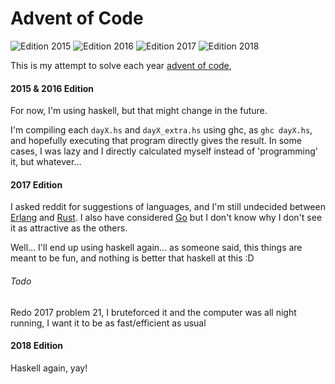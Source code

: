 # Advent of Code
![Edition 2015](https://img.shields.io/badge/AoC_2015-35_stars-yellow.svg)
![Edition 2016](https://img.shields.io/badge/AoC_2016-50_stars-yellow.svg)
![Edition 2017](https://img.shields.io/badge/AoC_2017-50_stars-yellow.svg)
![Edition 2018](https://img.shields.io/badge/AoC_2018-36_stars-yellow.svg)

This is my attempt to solve each year [advent of code](https://adventofcode.com),

#### 2015 & 2016 Edition
For now, I'm using haskell, but that might change in the future.

I'm compiling each `dayX.hs` and `dayX_extra.hs` using ghc, as `ghc dayX.hs`, and
hopefully executing that program directly gives the result. In some cases, I was
lazy and I directly calculated myself instead of 'programming' it, but whatever...

#### 2017 Edition

I asked reddit for suggestions of languages, and I'm still undecided between
[Erlang](http://www.erlang.org) and [Rust](https://www.rust-lang.org). I also
have considered [Go](https://golang.org) but I don't know why I don't see it
as attractive as the others.

Well... I'll end up using haskell again... as someone said, this things are meant
to be fun, and nothing is better that haskell at this :D


###### Todo
Redo 2017 problem 21, I bruteforced it and the computer was all night running, I want
it to be as fast/efficient as usual


#### 2018 Edition
Haskell again, yay!
